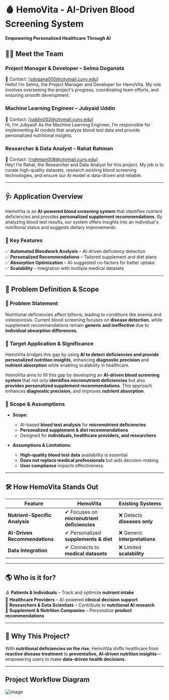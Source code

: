 # 🩸 HemoVita - AI-Driven Blood Screening System  
#### Empowering Personalized Healthcare Through AI  

## 🧑‍💻 Meet the Team  
### **Project Manager & Developer** – Selma Doganata  
📧 Contact: [sdogana000@citymail.cuny.edu]  
Hello! I’m Selma, the Project Manager and Developer for HemoVita. My role involves overseeing the project's progress, coordinating team efforts, and ensuring smooth development.  

### **Machine Learning Engineer** – Jubyaid Uddin  
📧 Contact: [juddin002@citymail.cuny.edu]  
Hi, I’m Jubyaid! As the Machine Learning Engineer, I’m responsible for implementing AI models that analyze blood test data and provide personalized nutritional insights.  

### **Researcher & Data Analyst** – Rahat Rahman  
📧 Contact: [rrahman008@citymail.cuny.edu]  
Hey! I’m Rahat, the Researcher and Data Analyst for this project. My job is to curate high-quality datasets, research existing blood screening technologies, and ensure our AI model is data-driven and reliable.  

---

## 🩺 Application Overview  
HemoVita is an **AI-powered blood screening system** that identifies nutrient deficiencies and provides **personalized supplement recommendations**. By analyzing blood test results, our system offers insights into an individual's nutritional status and suggests dietary improvements.  

### 📌 Key Features  
✅ **Automated Bloodwork Analysis** – AI-driven deficiency detection  
✅ **Personalized Recommendations** – Tailored supplement and diet plans  
✅ **Absorption Optimization** – AI-suggested co-factors for better uptake  
✅ **Scalability** – Integration with multiple medical datasets  

---

## 📌 Problem Definition & Scope  

### **🚨 Problem Statement**  
Nutritional deficiencies affect billions, leading to conditions like anemia and osteoporosis. Current blood screening focuses on **disease detection**, while supplement recommendations remain **generic and ineffective** due to **individual absorption differences**.  

### **🎯 Target Application & Significance**  
HemoVita bridges this gap by using **AI to detect deficiencies and provide personalized nutrition insights**, enhancing **diagnostic precision** and **nutrient absorption** while enabling scalability in healthcare.  

HemoVita aims to fill this gap by developing an **AI-driven blood screening system** that not only **identifies micronutrient deficiencies** but also **provides personalized supplement recommendations**. This approach enhances **diagnostic precision**, and improves **nutrient absorption**.

### **📌 Scope & Assumptions**  
- **Scope:**  
  - AI-based **blood test analysis** for **micronutrient deficiencies**  
  - **Personalized supplement & diet recommendations**  
  - Designed for **individuals, healthcare providers, and researchers**  

- **Assumptions & Limitations:**  
  - **High-quality blood test data** availability is essential  
  - **Does not replace medical professionals** but aids decision-making  
  - **User compliance** impacts effectiveness  

---

## 🛠️ How HemoVita Stands Out  
| **Feature** | **HemoVita** | **Existing Systems** |
|------------|-------------|--------------------|
| **Nutrient-Specific Analysis** | ✔ Focuses on **micronutrient deficiencies** | ❌ Detects **diseases only** |
| **AI-Driven Recommendations** | ✔ Personalized **supplements & diet** | ❌ Generic **interpretations** |
| **Data Integration** | ✔ Connects to **medical datasets** | ❌ Limited **scalability** |

---

## 🌎 Who is it for?  
🩸 **Patients & Individuals** – Track and optimize **nutrient intake**  
🏥 **Healthcare Providers** – AI-powered **clinical decision support**  
🔬 **Researchers & Data Scientists** – Contribute to **nutritional AI research**  
💊 **Supplement & Nutrition Companies** – Personalize **product recommendations**  

---

## 📌 Why This Project?  
With **nutritional deficiencies on the rise**, HemoVita shifts healthcare from **reactive disease treatment** to **preventative, AI-driven nutrition insights**—empowering users to make **data-driven health decisions**.  

---

## Project Workflow Diagram  
![image](https://github.com/user-attachments/assets/b781e4a9-81b6-437e-8c01-ecf27c9f7aea)  
